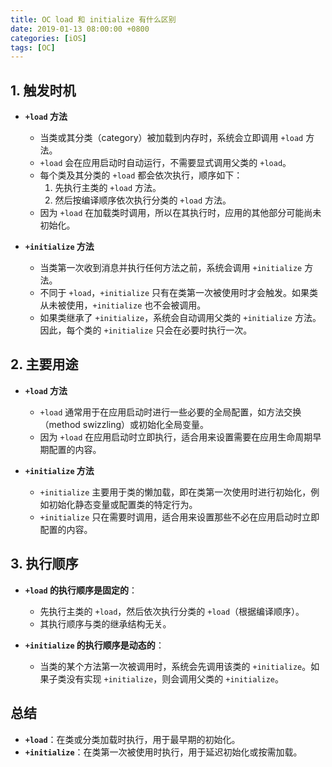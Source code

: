 ```yaml
---
title: OC load 和 initialize 有什么区别
date: 2019-01-13 08:00:00 +0800
categories: [iOS]
tags: [OC]
---
```


## 1. 触发时机

- **`+load` 方法**

  - 当类或其分类（category）被加载到内存时，系统会立即调用 `+load` 方法。
  - `+load` 会在应用启动时自动运行，不需要显式调用父类的 `+load`。
  - 每个类及其分类的 `+load` 都会依次执行，顺序如下：
    1. 先执行主类的 `+load` 方法。
    2. 然后按编译顺序依次执行分类的 `+load` 方法。
  - 因为 `+load` 在加载类时调用，所以在其执行时，应用的其他部分可能尚未初始化。

- **`+initialize` 方法**
  - 当类第一次收到消息并执行任何方法之前，系统会调用 `+initialize` 方法。
  - 不同于 `+load`，`+initialize` 只有在类第一次被使用时才会触发。如果类从未被使用，`+initialize` 也不会被调用。
  - 如果类继承了 `+initialize`，系统会自动调用父类的 `+initialize` 方法。因此，每个类的 `+initialize` 只会在必要时执行一次。

## 2. 主要用途

- **`+load` 方法**

  - `+load` 通常用于在应用启动时进行一些必要的全局配置，如方法交换（method swizzling）或初始化全局变量。
  - 因为 `+load` 在应用启动时立即执行，适合用来设置需要在应用生命周期早期配置的内容。

- **`+initialize` 方法**
  - `+initialize` 主要用于类的懒加载，即在类第一次使用时进行初始化，例如初始化静态变量或配置类的特定行为。
  - `+initialize` 只在需要时调用，适合用来设置那些不必在应用启动时立即配置的内容。

## 3. 执行顺序

- **`+load` 的执行顺序是固定的**：

  - 先执行主类的 `+load`，然后依次执行分类的 `+load`（根据编译顺序）。
  - 其执行顺序与类的继承结构无关。

- **`+initialize` 的执行顺序是动态的**：
  - 当类的某个方法第一次被调用时，系统会先调用该类的 `+initialize`。如果子类没有实现 `+initialize`，则会调用父类的 `+initialize`。

## 总结

- **`+load`**：在类或分类加载时执行，用于最早期的初始化。
- **`+initialize`**：在类第一次被使用时执行，用于延迟初始化或按需加载。
